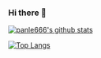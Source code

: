 ### Hi there 👋

[![panle666's github stats](https://github-readme-stats.vercel.app/api?username=panle666&theme=dracula "![panle666's github stats")](https://github.com/panle666/github-readme-stats)

[![Top Langs](https://github-readme-stats.vercel.app/api/top-langs/?username=panle666)](https://github.com/panle666/github-readme-stats)

